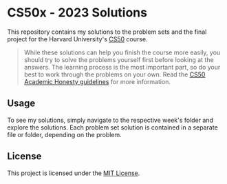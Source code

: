 # CS50x - 2023 Solutions

This repository contains my solutions to the problem sets and the final project for the Harvard University's [CS50](https://cs50.harvard.edu/) course.

> While these solutions can help you finish the course more easily, you should try to solve the problems yourself first before looking at the answers. The learning process is the most important part, so do your best to work through the problems on your own. Read the [CS50 Academic Honesty guidelines](https://cs50.harvard.edu/x/2023/honesty/) for more information.

## Usage

To see my solutions, simply navigate to the respective week's folder and explore the solutions. Each problem set solution is contained in a separate file or folder, depending on the problem.

## License

This project is licensed under the [MIT License](LICENSE).

